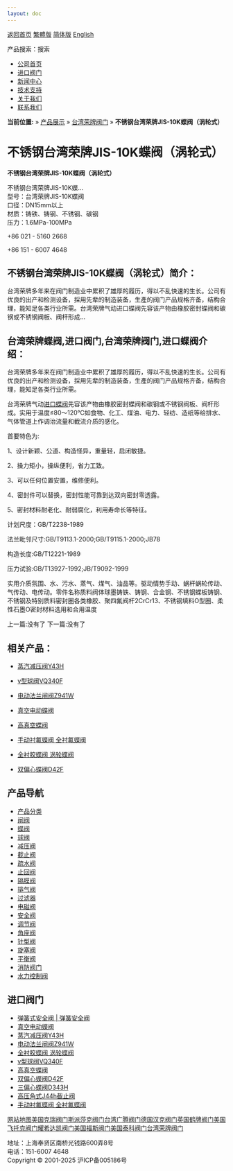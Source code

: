 ```yaml
---
layout: doc
---
```


[返回首页](/ 'home') [繁體版](#) [简体版](/ '切换到简体中文版') [English](#)

产品搜索：搜索

- [公司首页](/ '公司首页')
- [进口阀门](#)
- [新闻中心](#)
- [技术支持](#)
- [关于我们](#)
- [联系我们](#)

**当前位置:** » [产品展示](#) » [台湾荣牌阀门](#) » **不锈钢台湾荣牌JIS-10K蝶阀（涡轮式）**

# 不锈钢台湾荣牌JIS-10K蝶阀（涡轮式）

**不锈钢台湾荣牌JIS-10K蝶阀（涡轮式）**

不锈钢台湾荣牌JIS-10K蝶...  
型号：台湾荣牌JIS-10K蝶阀  
口径：DN15mm以上  
材质：铸铁、铸钢、不锈钢、碳钢  
压力：1.6MPa-100MPa

+86 021 - 5160 2668

+86 151 - 6007 4648

## 不锈钢台湾荣牌JIS-10K蝶阀（涡轮式）简介：

台湾荣牌多年来在阀门制造业中累积了雄厚的履历，得以不乱快速的生长。公司有优良的出产和检测设备，採用先辈的制造装备，生產的阀门产品规格齐备，结构合理，能知足各类行业所需。台湾荣牌气动进口蝶阀先容该产物由橡胶密封蝶阀和碳钢或不锈钢阀板、阀杆形成...

## 台湾荣牌蝶阀,进口阀门,台湾荣牌阀门,进口蝶阀介绍：

台湾荣牌多年来在阀门制造业中累积了雄厚的履历，得以不乱快速的生长。公司有优良的出产和检测设备，採用先辈的制造装备，生產的阀门产品规格齐备，结构合理，能知足各类行业所需。

台湾荣牌气动[进口蝶阀](/)先容该产物由橡胶密封蝶阀和碳钢或不锈钢阀板、阀杆形成。实用于温度≤80～120℃如食物、化工、煤油、电力、轻纺、造纸等给排水、气体管道上作调治流量和截流介质的感化。

首要特色为:

1、设计新颖、公道、构造怪异，重量轻，启闭敏捷。

2、操力矩小，操纵便利，省力工致。

3、可以任何位置安置，维修便利。

4、密封件可以替换，密封性能可靠到达双向密封零透露。

5、密封材料耐老化、耐弱腐化，利用寿命长等特征。

计划尺度：GB/T2238-1989

法兰毗邻尺寸:GB/T9113.1-2000;GB/T9115.1-2000;JB78

构造长度:GB/T12221-1989

压力试验:GB/T13927-1992;JB/T9092-1999

实用介质氛围、水、污水、蒸气、煤气、油品等。驱动情势手动、蜗杆蜗轮传动、气传动、电传动。零件名称质料阀体球墨铸铁、铸钢、合金钢、不锈钢蝶板铸钢、不锈钢及特别质料密封圈各类橡胶、聚四氟阀杆2CrCr13、不锈钢填料O型圈、柔性石墨O密封材料选用和合用温度

上一篇:没有了 下一篇:没有了

## 相关产品：

- [蒸汽减压阀Y43H](#)

- [v型球阀VQ340F](#)

- [电动法兰闸阀Z941W](#)

- [真空电动蝶阀](#)

- [高真空蝶阀](#)

- [手动衬氟蝶阀 全衬氟蝶阀](#)

- [全衬胶蝶阀 涡轮蝶阀](#)

- [双偏心蝶阀D42F](#)

## 产品导航

- [产品分类](#)
- [闸阀](#)
- [蝶阀](#)
- [球阀](#)
- [减压阀](#)
- [截止阀](#)
- [疏水阀](#)
- [止回阀](#)
- [隔膜阀](#)
- [排气阀](#)
- [过滤器](#)
- [电磁阀](#)
- [安全阀](#)
- [调节阀](#)
- [角座阀](#)
- [针型阀](#)
- [旋塞阀](#)
- [平衡阀](#)
- [消防阀门](#)
- [水力控制阀](#)

## 进口阀门

- [弹簧式安全阀 | 弹簧安全阀](#)
- [真空电动蝶阀](#)
- [蒸汽减压阀Y43H](#)
- [电动法兰闸阀Z941W](#)
- [全衬胶蝶阀 涡轮蝶阀](#)
- [v型球阀VQ340F](#)
- [高真空蝶阀](#)
- [双偏心蝶阀D42F](#)
- [三偏心蝶阀D343H](#)
- [高压角式J44h截止阀](#)
- [手动衬氟蝶阀 全衬氟蝶阀](#)

[网站地图](#)[美国克瑞阀门](#)[斯派莎克阀门](#)[台湾广腾阀门](#)[德国汉克阀门](#)[英国鹤牌阀门](#)[美国飞托克阀门](#)[耀希达凯阀门](#)[美国福斯阀门](#)[美国泰科阀门](#)[台湾荣牌阀门](#)

地址：上海奉贤区南桥光钱路600弄8号  
电话：151-6007 4648  
Copyright © 2001-2025 沪ICP备005186号
